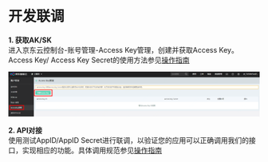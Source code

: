 # 开发联调
**1. 获取AK/SK**  
进入京东云控制台-账号管理-Access Key管理，创建并获取Access Key。Access Key/ Access Key Secret的使用方法参见[操作指南](instance-type-family#user-content-2)


![创建AK/SK](../../../../image/IoT/jdwhale-dcs/aksk.png)

**2. API对接**  
使用测试AppID/AppID Secret进行联调，以验证您的应用可以正确调用我们的接口，实现相应的功能。具体调用规范参见[操作指南](instance-type-family#user-content-2)
